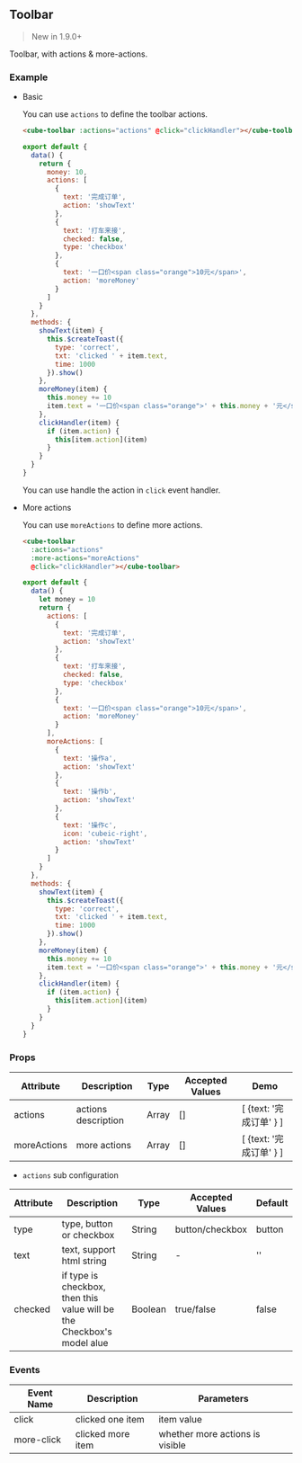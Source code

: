 ## Toolbar

> New in 1.9.0+

Toolbar, with actions & more-actions.

### Example

- Basic

  You can use `actions` to define the toolbar actions.

  ```html
  <cube-toolbar :actions="actions" @click="clickHandler"></cube-toolbar>
  ```
  ```js
  export default {
    data() {
      return {
        money: 10,
        actions: [
          {
            text: '完成订单',
            action: 'showText'
          },
          {
            text: '打车来接',
            checked: false,
            type: 'checkbox'
          },
          {
            text: '一口价<span class="orange">10元</span>',
            action: 'moreMoney'
          }
        ]
      }
    },
    methods: {
      showText(item) {
        this.$createToast({
          type: 'correct',
          txt: 'clicked ' + item.text,
          time: 1000
        }).show()
      },
      moreMoney(item) {
        this.money += 10
        item.text = '一口价<span class="orange">' + this.money + '元</span>'
      },
      clickHandler(item) {
        if (item.action) {
          this[item.action](item)
        }
      }
    }
  }
  ```

  You can use handle the action in `click` event handler.

- More actions

  You can use `moreActions` to define more actions.

  ```html
  <cube-toolbar
    :actions="actions"
    :more-actions="moreActions"
    @click="clickHandler"></cube-toolbar>
  ```
  ```js
  export default {
    data() {
      let money = 10
      return {
        actions: [
          {
            text: '完成订单',
            action: 'showText'
          },
          {
            text: '打车来接',
            checked: false,
            type: 'checkbox'
          },
          {
            text: '一口价<span class="orange">10元</span>',
            action: 'moreMoney'
          }
        ],
        moreActions: [
          {
            text: '操作a',
            action: 'showText'
          },
          {
            text: '操作b',
            action: 'showText'
          },
          {
            text: '操作c',
            icon: 'cubeic-right',
            action: 'showText'
          }
        ]
      }
    },
    methods: {
      showText(item) {
        this.$createToast({
          type: 'correct',
          txt: 'clicked ' + item.text,
          time: 1000
        }).show()
      },
      moreMoney(item) {
        this.money += 10
        item.text = '一口价<span class="orange">' + this.money + '元</span>'
      },
      clickHandler(item) {
        if (item.action) {
          this[item.action](item)
        }
      }
    }
  }
  ```

### Props

| Attribute | Description | Type | Accepted Values | Demo |
| - | - | - | - | - |
| actions | actions description | Array | [] | [ {text: '完成订单' } ] |
| moreActions | more actions | Array | [] | [ {text: '完成订单' } ] |

* `actions` sub configuration

| Attribute | Description | Type | Accepted Values | Default |
| - | - | - | - | - |
| type | type, button or checkbox | String | button/checkbox | button |
| text | text, support html string | String | - | '' |
| checked | if type is checkbox, then this value will be the Checkbox's model alue | Boolean | true/false | false |

### Events

| Event Name | Description | Parameters |
| - | - | - |
| click | clicked one item | item value |
| more-click | clicked more item | whether more actions is visible |
